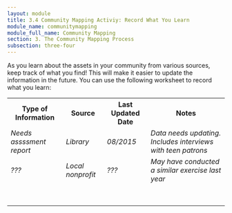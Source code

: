 ```yaml
---
layout: module
title: 3.4 Community Mapping Activiy: Record What You Learn
module_name: communitymapping
module_full_name: Community Mapping
section: 3. The Community Mapping Process
subsection: three-four
---
```


As you learn about the assets in your community from various sources, keep track of what you find! This will make it easier to update the information in the future. You can use the following worksheet to record what you learn:

<table>
<tr>
<th>Type of Information</th><th>Source</th><th>Last Updated Date</th><th>Notes</th>
</tr>
<tr><td><i>Needs assssment report</i></td><td><i>Library</i></td><td><i>08/2015</i></td><td><i>Data needs updating. Includes interviews with teen patrons</i></td></tr>
<tr><td><i>???</i></td><td><i>Local nonprofit</i></td><td><i>???</i></td><td><i>May have conducted a similar exercise last year</i></td></tr>
<tr><td></td><td></td><td></td><td></td></tr>
<tr><td></td><td></td><td></td><td></td></tr>
<tr><td></td><td></td><td></td><td></td></tr>
<tr><td></td><td></td><td></td><td></td></tr>
<tr><td></td><td></td><td></td><td></td></tr>
<tr><td></td><td></td><td></td><td></td></tr>
<tr><td></td><td></td><td></td><td></td></tr>
<tr><td></td><td></td><td></td><td></td></tr>
</table>
